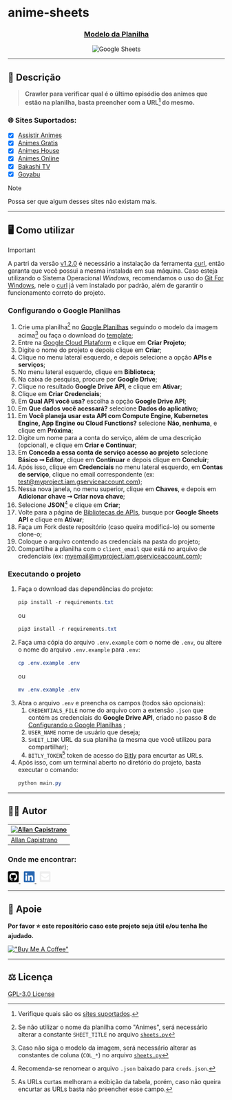# anime-sheets

<h3 align="center">
  <a href="https://github.com/AllanCapistrano/anime-sheets/releases/tag/1.0" target="_blank">Modelo da Planilha</a>
</h3>
<p align="center">
  <img src="https://i.imgur.com/b46LpT2.png" alt="Google Sheets">
</p>

---

## 📖 Descrição

> **Crawler para verificar qual é o último episódio dos animes que estão na planilha, basta preencher com a URL[^1] do mesmo.**

[^1]: Verifique quais são os [sites suportados](#-sites-suportados).

### 🌐 Sites Suportados:

- [x] [Assistir Animes](https://assistiranimes.org/)
- [x] [Animes Gratis](https://animesgratis.org)
- [x] [Animes House](https://animeshouse.net/)
- [x] [Animes Online](https://animesonline.nz/)
- [x] [Bakashi TV](https://bakashi.tv/)
- [x] [Goyabu](https://goyabu.com/)

>[!NOTE]
>Possa ser que algum desses sites não existam mais.
---

## 🖥️ Como utilizar

> [!IMPORTANT]  
> A partri da versão [v1.2.0](https://github.com/AllanCapistrano/anime-sheets/tree/v1.2.0) é necessário a instalação da ferramenta [curl](https://curl.se/download.html), então garanta que você possui a mesma instalada em sua máquina.
> Caso esteja utilizando o Sistema Operacional *Windows*, recomendamos o uso do [Git For Windows](https://gitforwindows.org/), nele o [curl](https://curl.se/download.html) já vem instalado por padrão, além de garantir o funcionamento correto do projeto.


### Configurando o Google Planilhas

1. Crie uma planilha[^2] no [Google Planilhas](https://www.google.com/sheets/about/) seguindo o modelo da imagem acima[^3] ou faça o download do [template](https://github.com/AllanCapistrano/anime-sheets/releases/tag/1.0);
2. Entre na [Google Cloud Plataform](https://console.cloud.google.com) e clique em **Criar Projeto**;
3. Digite o nome do projeto e depois clique em **Criar**;
4. Clique no menu lateral esquerdo, e depois selecione a opção **APIs e serviços**;
5. No menu lateral esquerdo, clique em **Biblioteca**;
6. Na caixa de pesquisa, procure por **Google Drive**;
7. Clique no resultado **Google Drive API**, e clique em **Ativar**;
8. Clique em **Criar Credenciais**;
9. Em **Qual API você usa?** escolha a opção **Google Drive API**;
10. Em **Que dados você acessará?** selecione **Dados do aplicativo**;
11. Em **Você planeja usar esta API com Compute Engine, Kubernetes Engine, App Engine ou Cloud Functions?** selecione **Não, nenhuma**, e clique em **Próxima**;
12. Digite um nome para a conta do serviço, além de uma descrição (opcional), e clique em **Criar e Continuar**;
13. Em **Conceda a essa conta de serviço acesso ao projeto** selecione **Básico ➞ Editor**, clique em **Continuar** e depois clique em **Concluir**;
14. Após isso, clique em **Credenciais** no menu lateral esquerdo, em **Contas de serviço**, clique no email correspondente (ex: test@myproject.iam.gserviceaccount.com);
15. Nessa nova janela, no menu superior, clique em **Chaves**, e depois em **Adicionar chave ➞ Criar nova chave**;
16. Selecione **JSON**[^4] e clique em **Criar**;
17. Volte para a página de [Bibliotecas de APIs](https://console.cloud.google.com/apis/library), busque por **Google Sheets API** e clique em **Ativar**;
18. Faça um Fork deste repositório (caso queira modificá-lo) ou somente clone-o;
19. Coloque o arquivo contendo as credenciais na pasta do projeto;
20. Compartilhe a planilha com o `client_email` que está no arquivo de credenciais (ex: myemail@myproject.iam.gserviceaccount.com);

### Executando o projeto

1. Faça o download das dependências do projeto:
   ```powershell
   pip install -r requirements.txt
   ```
   ou
   ```powershell
   pip3 install -r requirements.txt
   ```
2. Faça uma cópia do arquivo `.env.example` com o nome de `.env`, ou altere o nome do arquivo `.env.example` para `.env`:
   ```powershell
   cp .env.example .env
   ```
   ou
   ```powershell
   mv .env.example .env
   ```
3. Abra o arquivo `.env` e preencha os campos (todos são opcionais):
   1. `CREDENTIALS_FILE` nome do arquivo com a extensão `.json` que contém as credenciais do **Google Drive API**, criado no passo **8** de [Configurando o Google Planilhas](#configurando-o-google-planilhas) ;
   2. `USER_NAME` nome de usuário que deseja;
   3. `SHEET_LINK` URL da sua planilha (a mesma que você utilizou para compartilhar);
   4. `BITLY_TOKEN`[^5] token de acesso do [Bitly](https://bitly.com/) para encurtar as URLs.
4. Após isso, com um terminal aberto no diretório do projeto, basta executar o comando:
   ```powershell
   python main.py
   ```

[^2]: Se não utilizar o nome da planilha como "Animes", será necessário alterar a constante `SHEET_TITLE` no arquivo [`sheets.py`](https://github.com/AllanCapistrano/anime-sheets/blob/main/sheets.py)

[^3]: Caso não siga o modelo da imagem, será necessário alterar as constantes de coluna (`COL_*`) no arquivo [`sheets.py`](https://github.com/AllanCapistrano/anime-sheets/blob/main/sheets.py)

[^4]: Recomenda-se renomear o arquivo `.json` baixado para `creds.json`.

[^5]: As URLs curtas melhoram a exibição da tabela, porém, caso não queira encurtar as URLs basta não preencher esse campo.

---

## 👨‍💻 Autor

| [![Allan Capistrano](https://github.com/AllanCapistrano.png?size=100)](https://github.com/AllanCapistrano) |
| ---------------------------------------------------------------------------------------------------------- |
| [Allan Capistrano](https://github.com/AllanCapistrano)                                                     |

<p>
    <h3>Onde me encontrar:</h3>
    <a href="https://github.com/AllanCapistrano">
        <img src="https://github.com/AllanCapistrano/AllanCapistrano/blob/master/assets/github-square-brands.png" alt="Github icon" width="5%">
    </a>
    &nbsp
    <a href="https://www.linkedin.com/in/allancapistrano/">
        <img src="https://github.com/AllanCapistrano/AllanCapistrano/blob/master/assets/linkedin-brands.png" alt="Linkedin icon" width="5%">
    </a> 
    &nbsp
    <a href="https://mail.google.com/mail/u/0/?view=cm&fs=1&tf=1&source=mailto&to=asantos@ecomp.uefs.br">
        <img src="https://github.com/AllanCapistrano/AllanCapistrano/blob/master/assets/envelope-square-solid.png" alt="Email icon" width="5%">
    </a>
</p>

---

## 🙏 Apoie

**Por favor ⭐️ este repositório caso este projeto seja útil e/ou tenha lhe ajudado.**

[!["Buy Me A Coffee"](https://www.buymeacoffee.com/assets/img/custom_images/orange_img.png)](https://www.buymeacoffee.com/allancapistrano)

---

## ⚖️ Licença

[GPL-3.0 License](./LICENSE)
